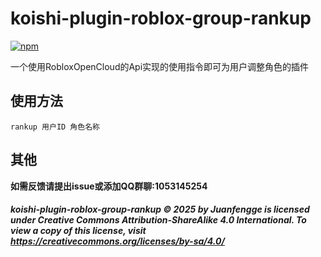 # koishi-plugin-roblox-group-rankup

[![npm](https://img.shields.io/npm/v/koishi-plugin-roblox-group-rankup?style=flat-square)](https://www.npmjs.com/package/koishi-plugin-roblox-group-rankup)

一个使用RobloxOpenCloud的Api实现的使用指令即可为用户调整角色的插件

## 使用方法

```
rankup 用户ID 角色名称
```

## 其他

**如需反馈请提出issue或添加QQ群聊:1053145254**

###### **koishi-plugin-roblox-group-rankup  © 2025 by Juanfengge is licensed under Creative Commons Attribution-ShareAlike 4.0 International. To view a copy of this license, visit https://creativecommons.org/licenses/by-sa/4.0/**

